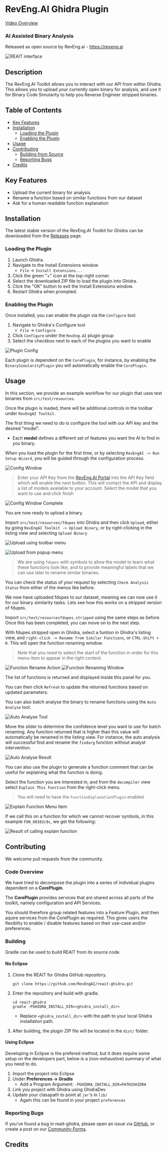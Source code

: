 # RevEng.AI Ghidra Plugin

[Video Overview](https://vimeo.com/867118159)

### AI Assisted Binary Analysis

Released as open source by RevEng.ai - https://reveng.ai

<!-- TODO -->
<!-- Released under the Apache 2.0 license (see [LICENSE](LICENSE) for more information) -->

![REAIT interface](screenshots/reait-interface.png)

## Description

The RevEng.AI Toolkit allows you to interact with our API from within Ghidra. This allows you to upload your currently open binary for analysis, and use it for Binary Code Simularity to help you Reverse Engineer stripped binaries.

## Table of Contents

- [Key Features](#key-features)
- [Installation](#installation)
  - [Loading the Plugin](#loading-the-plugin)
  - [Enabling the Plugin](#enabling-the-plugin)
- [Usage](#usage)
- [Contributing](#contributing)
  - [Building from Source](#building-from-source)
  - [Reporting Bugs](#reporting-bugs)
- [Credits](#credits)

## Key Features

* Upload the current binary for analysis
* Rename a function based on similar functions from our dataset
* Ask for a human readable function explanation

## Installation

The latest stable version of the RevEng.AI Toolkit for Ghidra can be downloaded from the [Releases](https://github.com/revengai/reait-ghidra/releases/latest) page.

### Loading the Plugin

1. Launch Ghidra.
2. Navigate to the Install Extensions window.
   * `File` -> `Install Extensions...`
3. Click the green "+" icon at the top-right corner.
4. Select the downloaded ZIP file to load the plugin into Ghidra.
5. Click the "OK" button to exit the Install Extensions window.
6. Restart Ghidra when prompted.

### Enabling the Plugin

Once installed, you can enable the plugin via the `Configure` tool.

1. Navigate to Ghidra's Configure tool
   - `File` -> `Configure`
2. Click `Configure` under the `RevEng.AI` plugin group
3. Select the checkbox next to each of the plugins you want to enable

![Plugin Config](screenshots/plugin-config.png)

Each plugin is dependent on the `CorePlugin`, for instance, by enabling the `BinarySimularityPlugin` you will automatically enable the `CorePlugin`.

## Usage

In this section, we provide an example workflow for our plugin that uses test binaries from `src/test/resources`.

Once the plugin is loaded, there will be additional controls in the toolbar under `RevEngAI Toolkit`.

The first thing we need to do is configure the tool with our API key and the desired "model".
- Each **model** defines a different set of features you want the AI to find in you binary.

When you load the plugin for the first time, or by selecting `RevEngAI -> Run Setup Wizard`, you will be guided through the configuration process.

![Config Window](screenshots/config-wizard.png)

> Enter your API Key from the [RevEng.AI Portal](https://portal.reveng.ai/settings) into the API Key field which will enable the next button.
> This will contact the API and display a list of models available to your account.
> Select the model that you want to use and click finish

![Config Window Complete](screenshots/plugin-config-models.png)

You are now ready to upload a binary.

Import `src/test/resources/fdupes` into Ghidra and then click `Upload`, either by going `RevEngAI Toolkit -> Upload Binary`, or by right-clicking in the listing view and selecting `Upload Binary`

![Upload using toolbar menu](screenshots/upload-menu.png)

![Upload from popup menu](screenshots/upload-popup.png)

> We are using `fdupes` with symbols to allow the model to learn what these functions look like, and to provide meaningful labels that we can use later to rename similar binaries.

You can check the status of your request by selecting `Check Analysis Status` from either of the menus like before.

We now have uploaded fdupes to our dataset, meaning we can now use it for our binary similarity tasks. Lets see how this works on a stripped version of fdupes.

Import `src/test/resourcesfdupes.stripped` using the same steps as before. Once this has been completed, you can move on to the next step.

With fdupes.stripped open in Ghidra, select a funtion in Ghidra's listing view, and `right-click -> Rename from Similar Functions`, or `CTRL-Shift + R`. This will open the function renaming window.

> Note that you need to select the start of the function in order for this menu-item to appear in the right context.

![Function Rename Action](screenshots/rename-action.png)
![Function Renaming Window](screenshots/rename-gui.png)

The list of functions is returned and displayed inside this panel for you.

You can then click `Refresh` to update the returned functions based on updated parameters.

You can also batch analyse the binary to rename functions using the `Auto Analyse` tool.

![Auto Analyse Tool](screenshots/auto-analysis-gui.png)

Move the slider to determine the confidence level you want to use for batch renaming. Any function returned that is higher than this value will automatically be renamed in the listing view. For instance, the auto analysis will successful find and rename the `findarg` function without analyst intervention.

![Auto Analyse Result](screenshots/auto-analysis-result.png)

You can also use the plugin to generate a function comment that can be useful for explaining what the function is doing.

Select the function you are interested in, and from the `decompiler` view select `Explain This Function` from the right-click menu.

> You will need to have the `FunctionExplanationPlugin` enabled

![Explain Function Menu Item](screenshots/explain-function-option.png)

If we call this on a function for which we cannot recover symbols, in this example `FUN_00102c9c`, we get the following:

![Result of calling explain function](screenshots/explain-function-result.png)

## Contributing

We welcome pull requests from the community.

### Code Overview

We have tried to decompose the plugin into a series of individual plugins dependent on a **CorePlugin**.

The **CorePlugin** provides services that are shared across all parts of the toolkit, namely configuration and API Services.

You should therefore group related features into a Feature Plugin, and then aquire services from the CorePlugin as required. This gives users the flexiblity to enable / disable features based on their use-case and/or preferences.

### Building

Gradle can be used to build REAIT from its source code.

#### No Eclipse

1. Clone the REAIT for Ghidra GitHub repository.
   ```
   git clone https://github.com/RevEngAI/reait-ghidra.git
   ```

2. Enter the repository and build with gradle.
   ```
   cd reait-ghidra
   gradle -PGHIDRA_INSTALL_DIR=<ghidra_install_dir>
   ```
   * Replace `<ghidra_install_dir>` with the path to your local Ghidra installation path.

3. After building, the plugin ZIP file will be located in the `dist/` folder.

#### Using Eclipse

Developing in Eclipse is the prefered method, but it does require some setup on the developers part, below is a (non-exhaustive) summary of what you need to do.

1. Import the project into Eclipse
2. Under **Preferences -> Gradle**
   - Add a Program Argument: `-PGHIDRA_INSTALL_DIR=PATH2GHIDRA`
3. Link you project with Ghidra using GhidraDev
4. Update your classpath to point at `jar`'s in `lib/`
   - Again this can be found in your project `preferences`

### Reporting Bugs

If you've found a bug in reait-ghidra, please open an issue via [GitHub](https://github.com/RevEngAi/reait-ghidra/issues/new/choose), or create a post on our [Community Forms](https://community.reveng.ai/c/integrations/ghidra/6).

## Credits
